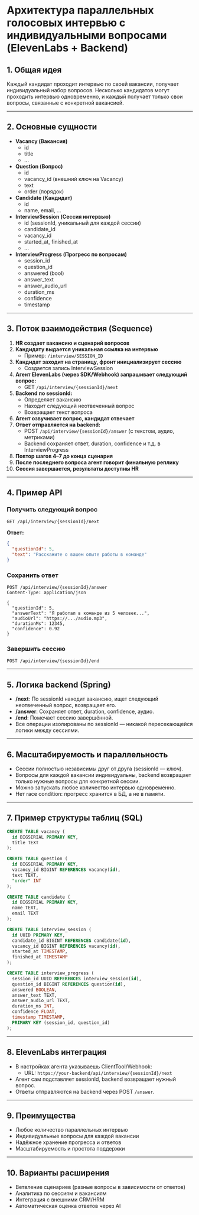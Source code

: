 # Архитектура параллельных голосовых интервью с индивидуальными вопросами (ElevenLabs + Backend)

## 1. Общая идея

Каждый кандидат проходит интервью по своей вакансии, получает индивидуальный набор вопросов. Несколько кандидатов могут проходить интервью одновременно, и каждый получает только свои вопросы, связанные с конкретной вакансией.

---

## 2. Основные сущности

- **Vacancy (Вакансия)**
  - id
  - title
  - ...
- **Question (Вопрос)**
  - id
  - vacancy_id (внешний ключ на Vacancy)
  - text
  - order (порядок)
- **Candidate (Кандидат)**
  - id
  - name, email, ...
- **InterviewSession (Сессия интервью)**
  - id (sessionId, уникальный для каждой сессии)
  - candidate_id
  - vacancy_id
  - started_at, finished_at
  - ...
- **InterviewProgress (Прогресс по вопросам)**
  - session_id
  - question_id
  - answered (bool)
  - answer_text
  - answer_audio_url
  - duration_ms
  - confidence
  - timestamp

---

## 3. Поток взаимодействия (Sequence)

1. **HR создает вакансию и сценарий вопросов**
2. **Кандидату выдается уникальная ссылка на интервью**
   - Пример: `/interview/SESSION_ID`
3. **Кандидат заходит на страницу, фронт инициализирует сессию**
   - Создается запись InterviewSession
4. **Агент ElevenLabs (через SDK/Webhook) запрашивает следующий вопрос:**
   - GET `/api/interview/{sessionId}/next`
5. **Backend по sessionId:**
   - Определяет вакансию
   - Находит следующий неотвеченный вопрос
   - Возвращает текст вопроса
6. **Агент озвучивает вопрос, кандидат отвечает**
7. **Ответ отправляется на backend:**
   - POST `/api/interview/{sessionId}/answer` (с текстом, аудио, метриками)
   - Backend сохраняет ответ, duration, confidence и т.д. в InterviewProgress
8. **Повтор шагов 4–7 до конца сценария**
9. **После последнего вопроса агент говорит финальную реплику**
10. **Сессия завершается, результаты доступны HR**

---

## 4. Пример API

### Получить следующий вопрос
```http
GET /api/interview/{sessionId}/next
```
**Ответ:**
```json
{
  "questionId": 5,
  "text": "Расскажите о вашем опыте работы в команде"
}
```

### Сохранить ответ
```http
POST /api/interview/{sessionId}/answer
Content-Type: application/json

{
  "questionId": 5,
  "answerText": "Я работал в команде из 5 человек...",
  "audioUrl": "https://.../audio.mp3",
  "durationMs": 12345,
  "confidence": 0.92
}
```

### Завершить сессию
```http
POST /api/interview/{sessionId}/end
```

---

## 5. Логика backend (Spring)

- **/next**: По sessionId находит вакансию, ищет следующий неотвеченный вопрос, возвращает его.
- **/answer**: Сохраняет ответ, duration, confidence, аудио.
- **/end**: Помечает сессию завершённой.
- Все операции изолированы по sessionId — никакой пересекающейся логики между сессиями.

---

## 6. Масштабируемость и параллельность

- Сессии полностью независимы друг от друга (sessionId — ключ).
- Вопросы для каждой вакансии индивидуальны, backend возвращает только нужные вопросы для конкретной сессии.
- Можно запускать любое количество интервью одновременно.
- Нет race condition: прогресс хранится в БД, а не в памяти.

---

## 7. Пример структуры таблиц (SQL)

```sql
CREATE TABLE vacancy (
  id BIGSERIAL PRIMARY KEY,
  title TEXT
);

CREATE TABLE question (
  id BIGSERIAL PRIMARY KEY,
  vacancy_id BIGINT REFERENCES vacancy(id),
  text TEXT,
  "order" INT
);

CREATE TABLE candidate (
  id BIGSERIAL PRIMARY KEY,
  name TEXT,
  email TEXT
);

CREATE TABLE interview_session (
  id UUID PRIMARY KEY,
  candidate_id BIGINT REFERENCES candidate(id),
  vacancy_id BIGINT REFERENCES vacancy(id),
  started_at TIMESTAMP,
  finished_at TIMESTAMP
);

CREATE TABLE interview_progress (
  session_id UUID REFERENCES interview_session(id),
  question_id BIGINT REFERENCES question(id),
  answered BOOLEAN,
  answer_text TEXT,
  answer_audio_url TEXT,
  duration_ms INT,
  confidence FLOAT,
  timestamp TIMESTAMP,
  PRIMARY KEY (session_id, question_id)
);
```

---

## 8. ElevenLabs интеграция

- В настройках агента указываешь ClientTool/Webhook:
  - URL: `https://your-backend/api/interview/{sessionId}/next`
- Агент сам подставляет sessionId, backend возвращает нужный вопрос.
- Ответы отправляются на backend через POST `/answer`.

---

## 9. Преимущества

- Любое количество параллельных интервью
- Индивидуальные вопросы для каждой вакансии
- Надёжное хранение прогресса и ответов
- Масштабируемость и простота поддержки

---

## 10. Варианты расширения

- Ветвление сценариев (разные вопросы в зависимости от ответов)
- Аналитика по сессиям и вакансиям
- Интеграция с внешними CRM/HRM
- Автоматическая оценка ответов через AI 